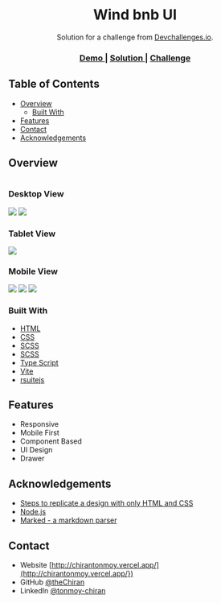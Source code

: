 <!-- Please update value in the {}  -->

<h1 align="center">Wind bnb UI</h1>

<div align="center">
   Solution for a challenge from  <a href="https://devchallenges.io/" target="_blank">Devchallenges.io</a>.
</div>

<div align="center">
  <h3>
    <a href="https://windbnb-dev-challenges.vercel.app/">
      Demo
    </a>
    <span> | </span>
    <a href="https://github.com/TheChiran/windbnb-dev-challenges">
      Solution
    </a>
    <span> | </span>
    <a href="https://devchallenges.io/challenges/3JFYedSOZqAxYuOCNmYD">
      Challenge
    </a>
  </h3>
</div>

<!-- TABLE OF CONTENTS -->

## Table of Contents

- [Overview](#overview)
  - [Built With](#built-with)
- [Features](#features)
- [Contact](#contact)
- [Acknowledgements](#acknowledgements)

<!-- OVERVIEW -->

## Overview

#

### Desktop View
<img src="./src/assets/images/project-views/desktop-view.png"/>

<img src="./src/assets/images/project-views/desktop-view-menu.png"/>

### Tablet View
<img src="./src/assets/images/project-views/tablet-view.png"/>

### Mobile View
<img src="./src/assets/images/project-views/mobile-view.png"/>

<img src="./src/assets/images/project-views/mobile-menu-guests.png"/>

<img src="./src/assets/images/project-views/mobile-menu-location.png"/>

### Built With

<!-- This section should list any major frameworks that you built your project using. Here are a few examples.-->

- [HTML](https://html.com/)
- [CSS](https://developer.mozilla.org/en-US/docs/Web/CSS)
- [SCSS](https://sass-lang.com/)
- [SCSS](https://reactjs.org/)
- [Type Script](https://www.typescriptlang.org/)
- [Vite](https://vitejs.dev/)
- [rsuitejs](https://rsuitejs.com/guide/introduction/)

## Features

<!-- List the features of your application or follow the template. Don't share the figma file here :) -->

- Responsive
- Mobile First
- Component Based
- UI Design
- Drawer

## Acknowledgements

<!-- This section should list any articles or add-ons/plugins that helps you to complete the project. This is optional but it will help you in the future. For exmpale -->

- [Steps to replicate a design with only HTML and CSS](https://devchallenges-blogs.web.app/how-to-replicate-design/)
- [Node.js](https://nodejs.org/)
- [Marked - a markdown parser](https://github.com/chjj/marked)

## Contact

- Website [http://chirantonmoy.vercel.app/](http://chirantonmoy.vercel.app/})
- GitHub [@theChiran](https://github.com/TheChiran)
- LinkedIn [@tonmoy-chiran](https://www.linkedin.com/in/tonmoy-chiran-0920b2151/})
